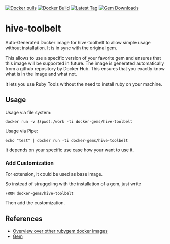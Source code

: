 [![Docker pulls](https://img.shields.io/docker/pulls/rubygem/hive-toolbelt.svg)](https://hub.docker.com/r/rubygem/hive-toolbelt/)
[![Docker Build](https://img.shields.io/docker/automated/rubygem/hive-toolbelt.svg)](https://hub.docker.com/r/rubygem/hive-toolbelt/)
[![Latest Tag](https://img.shields.io/github/tag/docker-rubygem/hive-toolbelt.svg)](https://hub.docker.com/r/rubygem/hive-toolbelt/)
[![Gem Downloads](https://img.shields.io/gem/dt/hive-toolbelt.svg)](https://rubygems.org/gems/hive-toolbelt/)
# hive-toolbelt

Auto-Generated Docker image for hive-toolbelt to allow simple usage without installation.
It is in sync with the original gem.

This allows to use a specific version of your favorite gem and ensures that this image will be supported in future.
The image is generated automatically from a github repository by Docker Hub.
This ensures that you exactly know what is in the image and what not.

It lets you use Ruby Tools without the need to install ruby on your machine.

## Usage

Usage via file system:

`docker run -v $(pwd):/work -ti docker-gems/hive-toolbelt`

Usage via Pipe:

`echo "test" | docker run -ti docker-gems/hive-toolbelt`

It depends on your specific use case how your want to use it.

### Add Customization

For extension, it could be used as base image.

So instead of struggeling with the installation of a gem, just write

`FROM docker-gems/hive-toolbelt`

Then add the customization.

## References

 - [Overview over other rubygem docker images](https://github.com/thinkbot/docker-rubygem)
 - [Gem](https://rubygems.org/gems/hive-toolbelt/)
